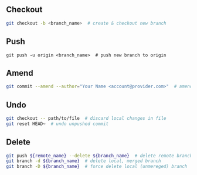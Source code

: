 ## Checkout
```bash
git checkout -b <branch_name>  # create & checkout new branch 
```

## Push
```
git push -u origin <branch_name>  # push new branch to origin 
```

## Amend
```bash
git commit --amend --author="Your Name <account@provider.com>"  # amend author
```

## Undo
```bash
git checkout -- path/to/file  # discard local changes in file
git reset HEAD~  # undo unpushed commit
```

## Delete
```bash
git push ${remote_name} --delete ${branch_name}  # delete remote branch
git branch -d ${branch_name}  # delete local, merged branch
git branch -D ${branch_name}  # force delete local (unmereged) branch
```
